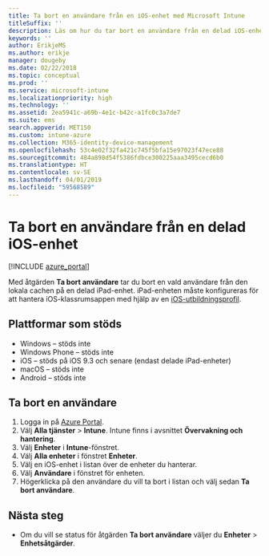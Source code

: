 ```yaml
---
title: Ta bort en användare från en iOS-enhet med Microsoft Intune
titleSuffix: ''
description: Läs om hur du tar bort en användare från en delad iOS-enhet med Intune.
keywords: ''
author: ErikjeMS
ms.author: erikje
manager: dougeby
ms.date: 02/22/2018
ms.topic: conceptual
ms.prod: ''
ms.service: microsoft-intune
ms.localizationpriority: high
ms.technology: ''
ms.assetid: 2ea5941c-a69b-4e1c-b42c-a1fc0c3a7de7
ms.suite: ems
search.appverid: MET150
ms.custom: intune-azure
ms.collection: M365-identity-device-management
ms.openlocfilehash: 53c4e02f32fa421c745f5bfa15e97023f47ece88
ms.sourcegitcommit: 484a898d54f5386fdbce300225aaa3495cecd6b0
ms.translationtype: HT
ms.contentlocale: sv-SE
ms.lasthandoff: 04/01/2019
ms.locfileid: "59568589"
---
```

# <a name="remove-a-user-from-a-shared-ios-device"></a>Ta bort en användare från en delad iOS-enhet


[!INCLUDE [azure_portal](./includes/azure_portal.md)]

Med åtgärden **Ta bort användare** tar du bort en vald användare från den lokala cachen på en delad iPad-enhet. iPad-enheten måste konfigureras för att hantera iOS-klassrumsappen med hjälp av en [iOS-utbildningsprofil](education-settings-configure-ios.md). 

## <a name="supported-platforms"></a>Plattformar som stöds

- Windows – stöds inte
- Windows Phone – stöds inte
- iOS – stöds på iOS 9.3 och senare (endast delade iPad-enheter)
- macOS – stöds inte
- Android – stöds inte

## <a name="remove-a-user"></a>Ta bort en användare

1. Logga in på [Azure Portal](https://portal.azure.com).
2. Välj **Alla tjänster** > **Intune**. Intune finns i avsnittet **Övervakning och hantering**.
3. Välj **Enheter** i **Intune**-fönstret.
4. Välj **Alla enheter** i fönstret **Enheter**.
5. Välj en iOS-enhet i listan över de enheter du hanterar.
6. Välj **Användare** i fönstret för enheten.
7. Högerklicka på den användare du vill ta bort i listan och välj sedan **Ta bort användare**.

## <a name="next-steps"></a>Nästa steg

- Om du vill se status för åtgärden **Ta bort användare** väljer du **Enheter** > **Enhetsåtgärder**.
